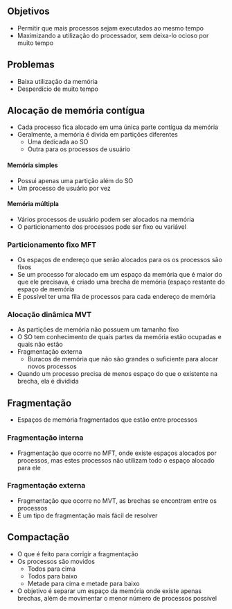 ## Objetivos
- Permitir que mais processos sejam executados ao mesmo tempo
- Maximizando a utilização do processador, sem deixa-lo ocioso por muito tempo 
## Problemas
- Baixa utilização da memória
- Desperdício de muito tempo 
## Alocação de memória contígua
- Cada processo fica alocado em uma única parte contígua da memória
- Geralmente, a memória é divida em partições diferentes
	- Uma dedicada ao SO
	- Outra para os processos de usuário
#### Memória simples
- Possui apenas uma partição além do SO
- Um processo de usuário por vez
#### Memória múltipla
- Vários processos de usuário podem ser alocados na memória
- O particionamento dos processos pode ser fixo ou variável
### Particionamento fixo MFT
- Os espaços de endereço que serão alocados para os os processos são fixos
- Se um processo for alocado em um espaço da memória que é maior do que ele precisava, é criado uma brecha de memória (espaço restante do espaço de memória
- É possível ter uma fila de processos para cada endereço de memória
### Alocação dinâmica MVT
- As partições de memória não possuem um tamanho fixo
- O SO tem conhecimento de quais partes da memória estão ocupadas e quais não estão
- Fragmentação externa
	- Buracos de memória que não são grandes o suficiente para alocar novos processos
- Quando um processo precisa de menos espaço do que o existente na brecha, ela é dividida
## Fragmentação
- Espaços de memória fragmentados que estão entre processos
### Fragmentação interna
- Fragmentação que ocorre no MFT, onde existe espaços alocados por processos, mas estes processos não utilizam todo o espaço alocado para ele
### Fragmentação externa
- Fragmentação que ocorre no MVT, as brechas se encontram entre os processos
- É um tipo de fragmentação mais fácil de resolver
## Compactação
- O que é feito para corrigir a fragmentação
- Os processos são movidos
	- Todos para cima
	- Todos para baixo
	- Metade para cima e metade para baixo
- O objetivo é separar um espaço da memória onde existe apenas brechas, além de movimentar o menor número de processos possível